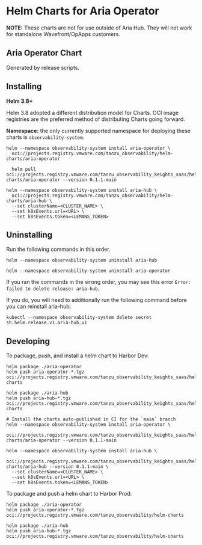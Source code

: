# Helm Charts for Aria Operator

**NOTE:** These charts are not for use outside of Aria Hub. They will not work for standalone Wavefront/OpApps customers.

## Aria Operator Chart
Generated by release scripts.

## Installing

**Helm 3.8+**

Helm 3.8 adopted a different distribution model for Charts. OCI image registries are the preferred method of
distributing Charts going forward.

**Namespace:** the only currently supported namespace for deploying these charts is `observability-system`.

```
helm --namespace observability-system install aria-operator \
  oci://projects.registry.vmware.com/tanzu_observability/helm-charts/aria-operator

  helm pull oci://projects.registry.vmware.com/tanzu_observability_keights_saas/helm-charts/aria-operator --version 0.1.1-main

helm --namespace observability-system install aria-hub \
  oci://projects.registry.vmware.com/tanzu_observability/helm-charts/aria-hub \
  --set clusterName=<CLUSTER_NAME> \
  --set k8sEvents.url=<URL> \
  --set k8sEvents.token=<LEMANS_TOKEN>
```

## Uninstalling
Run the following commands in this order.

```
helm --namespace observability-system uninstall aria-hub

helm --namespace observability-system uninstall aria-operator
```

If you ran the commands in the wrong order, you may see this error `Error: failed to delete release: aria-hub`. 

If you do, you will need to additionally run the following command before you can reinstall aria-hub:

```
kubectl --namespace observability-system delete secret sh.helm.release.v1.aria-hub.v1
```

## Developing

To package, push, and install a helm chart to Harbor Dev:
```
helm package ./aria-operator
helm push aria-operator-*.tgz oci://projects.registry.vmware.com/tanzu_observability_keights_saas/helm-charts

helm package ./aria-hub
helm push aria-hub-*.tgz oci://projects.registry.vmware.com/tanzu_observability_keights_saas/helm-charts

# Install the charts auto-published in CI for the `main` branch
helm --namespace observability-system install aria-operator \
  oci://projects.registry.vmware.com/tanzu_observability_keights_saas/helm-charts/aria-operator --version 0.1.1-main

helm --namespace observability-system install aria-hub \
  oci://projects.registry.vmware.com/tanzu_observability_keights_saas/helm-charts/aria-hub --version 0.1.1-main \
  --set clusterName=<CLUSTER_NAME> \
  --set k8sEvents.url=<URL> \
  --set k8sEvents.token=<LEMANS_TOKEN>
```

To package and push a helm chart to Harbor Prod:
```
helm package ./aria-operator
helm push aria-operator-*.tgz oci://projects.registry.vmware.com/tanzu_observability/helm-charts

helm package ./aria-hub
helm push aria-hub-*.tgz oci://projects.registry.vmware.com/tanzu_observability/helm-charts
```

